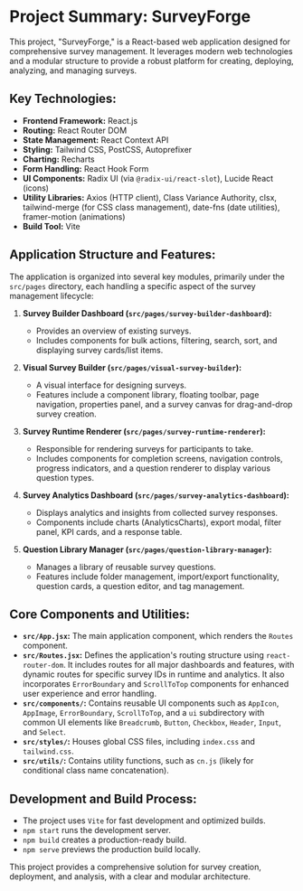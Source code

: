 # Project Summary: SurveyForge

This project, "SurveyForge," is a React-based web application designed for comprehensive survey management. It leverages modern web technologies and a modular structure to provide a robust platform for creating, deploying, analyzing, and managing surveys.

## Key Technologies:
- **Frontend Framework:** React.js
- **Routing:** React Router DOM
- **State Management:** React Context API
- **Styling:** Tailwind CSS, PostCSS, Autoprefixer
- **Charting:** Recharts
- **Form Handling:** React Hook Form
- **UI Components:** Radix UI (via `@radix-ui/react-slot`), Lucide React (icons)
- **Utility Libraries:** Axios (HTTP client), Class Variance Authority, clsx, tailwind-merge (for CSS class management), date-fns (date utilities), framer-motion (animations)
- **Build Tool:** Vite

## Application Structure and Features:

The application is organized into several key modules, primarily under the `src/pages` directory, each handling a specific aspect of the survey management lifecycle:

1.  **Survey Builder Dashboard (`src/pages/survey-builder-dashboard`):**
    *   Provides an overview of existing surveys.
    *   Includes components for bulk actions, filtering, search, sort, and displaying survey cards/list items.

2.  **Visual Survey Builder (`src/pages/visual-survey-builder`):**
    *   A visual interface for designing surveys.
    *   Features include a component library, floating toolbar, page navigation, properties panel, and a survey canvas for drag-and-drop survey creation.

3.  **Survey Runtime Renderer (`src/pages/survey-runtime-renderer`):**
    *   Responsible for rendering surveys for participants to take.
    *   Includes components for completion screens, navigation controls, progress indicators, and a question renderer to display various question types.

4.  **Survey Analytics Dashboard (`src/pages/survey-analytics-dashboard`):**
    *   Displays analytics and insights from collected survey responses.
    *   Components include charts (AnalyticsCharts), export modal, filter panel, KPI cards, and a response table.

5.  **Question Library Manager (`src/pages/question-library-manager`):**
    *   Manages a library of reusable survey questions.
    *   Features include folder management, import/export functionality, question cards, a question editor, and tag management.

## Core Components and Utilities:

*   **`src/App.jsx`:** The main application component, which renders the `Routes` component.
*   **`src/Routes.jsx`:** Defines the application's routing structure using `react-router-dom`. It includes routes for all major dashboards and features, with dynamic routes for specific survey IDs in runtime and analytics. It also incorporates `ErrorBoundary` and `ScrollToTop` components for enhanced user experience and error handling.
*   **`src/components/`:** Contains reusable UI components such as `AppIcon`, `AppImage`, `ErrorBoundary`, `ScrollToTop`, and a `ui` subdirectory with common UI elements like `Breadcrumb`, `Button`, `Checkbox`, `Header`, `Input`, and `Select`.
*   **`src/styles/`:** Houses global CSS files, including `index.css` and `tailwind.css`.
*   **`src/utils/`:** Contains utility functions, such as `cn.js` (likely for conditional class name concatenation).

## Development and Build Process:

*   The project uses `Vite` for fast development and optimized builds.
*   `npm start` runs the development server.
*   `npm build` creates a production-ready build.
*   `npm serve` previews the production build locally.

This project provides a comprehensive solution for survey creation, deployment, and analysis, with a clear and modular architecture.
